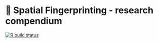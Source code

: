 # :book: Spatial Fingerprinting - research compendium

[![R build status](https://github.com/McCannLab/spatial_fingerprints/workflows/R-CMD-check/badge.svg)](https://github.com/McCannLab/spatial_fingerprints/actions)


